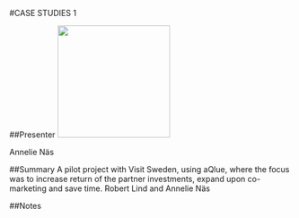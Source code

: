#CASE STUDIES 1

##Presenter
<img src="https://t3con.eu/fileadmin/user_upload/annelie.jpg" width="200">

Annelie Näs 

##Summary
A pilot project with Visit Sweden, using aQlue, where the focus was to increase return of the partner investments, expand upon co-marketing and save time. Robert Lind and Annelie Näs

##Notes